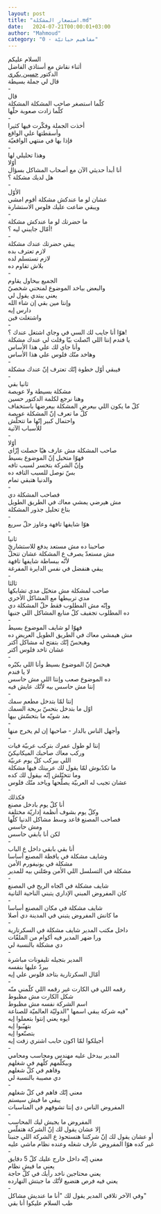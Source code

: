 ```yaml
---
layout: post
title: "استصغار المشكلة.md"
date:   2024-07-21T00:00:01+03:00
author: "Mahmoud"
category: "0 - مفاهيم حياتيّة"
---
```

السلام عليكم\
أثناء نقاش مع أستاذي الفاضل\
الدكتور [حسين
بكري](https://www.facebook.com/heebakry1?__tn__=%2CdK-R-R&eid=ARAMJ6X-GYBLbKolww7f7gQmOP1rsl6YXRggGe7zAN1Bbig3az3RiHoRmbcSw5gcM3CHD7uniBIhXN11&fref=mentions)\
قال لي جملة بسيطة\
-\
قال\
كلّما استصغر صاحب المشكلة المشكلة\
كلّما زادت صعوبة حلّها\
-\
أخذت الجملة وفكّرت فيها كثيرا\
وأسقطتها علي الواقع\
فإذا بها في منتهي الواقعيّة\
-\
وهذا تحليلي لها\
أوّلا\
أنا أبدأ حديثي الآن مع أصحاب المشاكل بسؤال\
هل لديك مشكلة ؟\
-\
الأوّل\
عشان لو ما عندكش مشكلة أقوم امشي\
ويبقي ضاعت عليك فلوس الاستشارة\
-\
ما حضرتك لو ما عندكش مشكلة\
أمّال جايبني ليه ؟!\
-\
يبقي حضرتك عندك مشكلة\
لازم تعترف بده\
لازم تستسلم لده\
بلاش تقاوم ده\
-\
الجميع بيحاول يقاوم\
والبعض بياخد الموضوع لمنحني شخصيّ\
يعني يبتدي يقول لي\
وإنتا مين بقي إن شاء الله\
دارس إيه\
واشتغلت فين\
-\
هوّا أنا جايب لك السي في وجاي اشتغل عندك ؟!\
يا فندم إنتا اللي اتّصلت بيّا وقلت لي عندك مشكلة\
وأنا جاي لك علي هذا الأساس\
وهاخد منّك فلوس علي هذا الأساس\
-\
فيبقي أوّل خطوة إنّك تعترف إنّ عندك مشكلة\
-\
ثانيا بقي\
مشكلة بسيطة ولا عويصة\
وهنا نرجع لكلمة الدكتور حسين\
كلّ ما يكون اللي بيعرض المشكلة بيعرضها باستخفاف\
كلّ ما تعرف إنّ المشكلة عويصة\
واحتمال كبير إنّها ما تتحلّش\
للأسباب الآتية\
-\
أوّلا\
صاحب المشكلة مش عارف هيّا حصلت إزّاي\
فهوّا متخيل إنّ الموضوع بسيط\
وإنّ الشركة بتخسر لسبب تافه\
بسّ نوصل للسبب التافه ده\
والدنيا هتبقي تمام\
-\
فصاحب المشكلة دي\
مش هيرضي يمشي معاك في الطريق الطويل\
بتاع تحليل جذور المشكلة\
-\
هوّا شايفها تافهة وعاوز حلّ سريع\
-\
ثانيا\
صاحبنا ده مش مستعد يدفع للاستشاريّ\
مش مستعدّ يصرف ع المشكلة عشان تتحلّ\
لأنّه ببساطة شايفها تافهة\
يبقي هنفضل في نفس الدايرة المفرغة\
-\
ثالثا\
صاحب لمشكلة مش متخيّل مدي تشابكها\
مدي تربيطها مع المشاكل الأخري\
وإنّه مش المطلوب فقط حلّ المشكلة دي\
ده المطلوب تجفيف كلّ منابع المشاكل اللي جنبها\
-\
فهوّا لو شايف الموضوع بسيط\
مش هيمشي معاك في الطريق الطويل العريض ده\
وهيحسّ إنّك بتفتح له مشاكل أكتر\
عشان تاخد فلوس أكتر\
-\
هيحسّ إنّ الموضوع بسيط وأنا اللي بكبّره\
لا يا فندم\
ده الموضوع صعب وإنتا اللي مش حاسس\
إنتا مش حاسس بيه لأنّك عايش فيه\
-\
إنتا لمّا بتدخل مطعم سمك\
اوّل ما بتدخل بتحسّ بريحة السمك\
بعد شويّه ما بتحسّش بيها\
-\
وأجهل الناس بالدار - صاحبها إن لم يخرج منها\
-\
إنتا لو طول عمرك بتركب عربيّة فيات\
وركب معاك صاحبك الميكانيكيّ\
اللي بيركب كلّ يوم عربيّة\
ما تكدّبوش لمّا يقول لك عربيتك فيها مشكلة\
وما تتخيّلش إنّه بيقول لك كده\
عشان تجيب له العربيّة يصلّحها وياخد منّك فلوس\
-\
فكذلك\
أنا كلّ يوم بادخل مصنع\
وكلّ يوم بشوف أنظمة إداريّة مختلفة\
فصاحب المصنع قاعد وسط مشاكل الدنيا كلّها\
ومش حاسس\
لكن أنا بابقي حاسس\
-\
أنا بقي بابقي داخل ع الباب\
وشايف مشكلة في يافطة المصنع أساسا\
مشكلة في يونيفورم الأمن\
مشكلة في التسلسل اللي الأمن وصّلني بيه للمدير\
-\
شايف مشكلة في اتّجاه الريح في المصنع\
كان المفروض المبني الإداري يتبني الناحية التانية\
-\
شايف مشكلة في مكان المصنع أساسا\
ما كانش المفروض يتبني في المدينة دي أصلا\
-\
داخل مكتب المدير شايف مشكلة في السكرتارية\
ورا ضهر المدير فيه أكوام من الملفّات\
دي مشكلة بالنسبة لي\
-\
المدير بتجيله تليفونات مباشرة\
بيردّ عليها بنفسه\
أمّال السكرتارية بتاخد فلوس علي إيه\
-\
رقمه اللي في الكارت غير رقمه اللي كلّمني منّه\
شكل الكارت مش مظبوط\
اسم الشركة نفسه مش مظبوط\
فيه شركة يبقي اسمها \"الدوليّة العالميّة للصناعة\"\
أيوه يعني إنتوا بتعملوا إيه\
بتهبّبوا إيه\
بتصنّعوا إيه\
أجيلكوا لمّا اكون حابب اشتري زفت إيه\
-\
المدير بيدخل عليه مهندس ومحاسب ومحامي\
وبيكلّمهم كلّهم في شغلهم\
وفاهم في كلّ شغلهم\
دي مصيبة بالنسبة لي\
-\
معني إنّك فاهم في كلّ شغلهم\
يبقي ما فيش سيستم\
المفروض الناس دي إنتا تشوفهم في المناسبات\
-\
المفروض ما يجيش ليك المحاسب\
إلا عشان يقول لك إنّ الشركة هتفلّس\
أو عشان يقول لك إنّ شركتنا هتستحوذ ع الشركة اللي
جنبنا\
غير كده هوّا المفروض عارف شغله وعنده نظام ماشي
عليه\
-\
معني إنّه داخل خارج عليك كلّ 5 دقايق\
يعني ما فيش نظام\
يعني محتاجين ناخد رأيك في كلّ حاجة\
يعني فيه فرص هتضيع لأنّك ما جيتش النهارده\
-\
وفي الآخر تلاقي المدير يقول لك \"أنا ما عنديش
مشاكل\"\
طب السلام عليكوا أنا بقي
